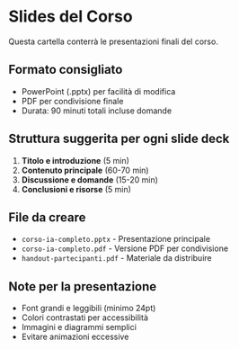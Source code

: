 # Slides del Corso

Questa cartella conterrà le presentazioni finali del corso.

## Formato consigliato
- PowerPoint (.pptx) per facilità di modifica
- PDF per condivisione finale
- Durata: 90 minuti totali incluse domande

## Struttura suggerita per ogni slide deck
1. **Titolo e introduzione** (5 min)
2. **Contenuto principale** (60-70 min)
3. **Discussione e domande** (15-20 min)
4. **Conclusioni e risorse** (5 min)

## File da creare
- `corso-ia-completo.pptx` - Presentazione principale
- `corso-ia-completo.pdf` - Versione PDF per condivisione
- `handout-partecipanti.pdf` - Materiale da distribuire

## Note per la presentazione
- Font grandi e leggibili (minimo 24pt)
- Colori contrastati per accessibilità
- Immagini e diagrammi semplici
- Evitare animazioni eccessive